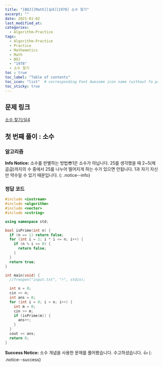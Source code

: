```yaml
---
title: "[BOJ][Math][실4][1978] 소수 찾기"
excerpt: ""
date: 2021-01-02
last_modified_at: 
categories:
  - Algorithm-Practice
tags:
  - Algorithm-Practice
  - Practice
  - Mathemetics
  - Math
  - BOJ
  - "1978"
  - 소수 찾기
toc : true
toc_label: "Table of contents"
toc_icon: "list"  # corresponding Font Awesome icon name (without fa prefix)
toc_sticky: true
---
```


## 문제 링크

[소수 찾기/실4](boj.kr/1978)  

## 첫 번째 풀이 : 소수

### 알고리즘

**Info Notice:**
소수를 판별하는 방법:sunglasses:1은 소수가 아닙니다. 25를 생각했을 때 2~5(제곱급)까지의 수 중에서 25를 나누어 떨어지게 하는 수가 있으면 안됩니다. 1과 자기 자신만 약수일 수 있기 때문입니다.
{: .notice--info}

### 정답 코드


```cpp
#include <iostream>
#include <algorithm>
#include <vector>
#include <cstring>

using namespace std;

bool isPrime(int n) {
  if (n == 1) return false;
  for (int i = 2; i * i <= n; i++) {
    if (n % i == 0) {
      return false;
    }
  }
  return true;
}

int main(void) {
  //freopen("input.txt", "r", stdin);

  int n = 0;
  cin >> n;
  int ans = 0;
  for (int i = 0; i < n; i++) {
    int m = 0;
    cin >> m;
    if (isPrime(m)) {
      ans++;
    }
  }
  cout << ans;
  return 0;
}
```

**Success Notice:**
소수 개념을 사용한 문제를 풀어봤습니다. 수고하셨습니다. :+1:
{: .notice--success}